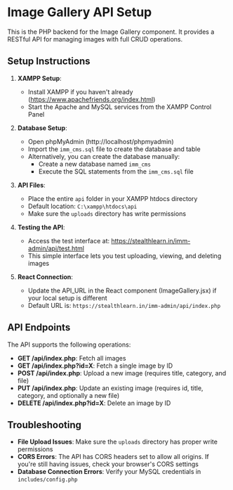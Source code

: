 # Image Gallery API Setup

This is the PHP backend for the Image Gallery component. It provides a RESTful API for managing images with full CRUD operations.

## Setup Instructions

1. **XAMPP Setup**:

   - Install XAMPP if you haven't already (https://www.apachefriends.org/index.html)
   - Start the Apache and MySQL services from the XAMPP Control Panel

2. **Database Setup**:

   - Open phpMyAdmin (http://localhost/phpmyadmin)
   - Import the `imm_cms.sql` file to create the database and table
   - Alternatively, you can create the database manually:
     - Create a new database named `imm_cms`
     - Execute the SQL statements from the `imm_cms.sql` file

3. **API Files**:

   - Place the entire `api` folder in your XAMPP htdocs directory
   - Default location: `C:\xampp\htdocs\api`
   - Make sure the `uploads` directory has write permissions

4. **Testing the API**:

   - Access the test interface at: https://stealthlearn.in/imm-admin/api/test.html
   - This simple interface lets you test uploading, viewing, and deleting images

5. **React Connection**:
   - Update the API_URL in the React component (ImageGallery.jsx) if your local setup is different
   - Default URL is: `https://stealthlearn.in/imm-admin/api/index.php`

## API Endpoints

The API supports the following operations:

- **GET /api/index.php**: Fetch all images
- **GET /api/index.php?id=X**: Fetch a single image by ID
- **POST /api/index.php**: Upload a new image (requires title, category, and file)
- **PUT /api/index.php**: Update an existing image (requires id, title, category, and optionally a new file)
- **DELETE /api/index.php?id=X**: Delete an image by ID

## Troubleshooting

- **File Upload Issues**: Make sure the `uploads` directory has proper write permissions
- **CORS Errors**: The API has CORS headers set to allow all origins. If you're still having issues, check your browser's CORS settings
- **Database Connection Errors**: Verify your MySQL credentials in `includes/config.php`
